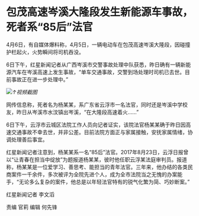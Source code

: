 # 包茂高速岑溪大隆段发生新能源车事故，死者系“85后”法官

4月6日，有自媒体爆料称，4月5日，一辆电动车在包茂高速岑溪大隆段，因碰撞护栏起火，火势瞬间将司机吞没。

6日下午，红星新闻记者从广西岑溪市交警事故处理中队获悉，昨日确有一辆新能源汽车在岑溪高速上发生事故，“单车交通事故，交警到场处理时司机已去世。目前事故正在进一步处理中。”

![](https://inews.gtimg.com/om_bt/ON1GYwXkA0VZUTD-BHQxoFIZ3t00vzt7aBk87YrU-bA18AA/1000)_↑视频截图_

网传信息称，死者名为杨某某，系广东省云浮市一名法官，同时还是岑溪中学校友，昨日从岑溪市水汶镇出岑溪，“在大隆段高速着火……”

6日下午，云浮市云城区法院工作人员向记者证实，该院法官杨某某确于昨日因高速交通事故不幸去世，并非公差。目前法院方面正与家属接触，安抚家属情绪，协调处理善后事宜。

红星新闻记者注意到，杨某某系一名“85后”法官。2017年8月23日，云浮日报曾以“让青春在担当中绽放”为题报道杨某某，彼时他任职云浮某法庭审判员。报道称，杨某某是一位爱学习、善思考、能担当的青年法官。三年来，他办结的各类民商案件一千余件，多次被评为全院先进个人，成为全市法院当之无愧的办案能手，“无论多么复杂的案件，他总是以年轻法官特有的锐气化繁为简、巧妙断案。”

红星新闻记者 李文滔

责编 官莉 编辑 何先锋

